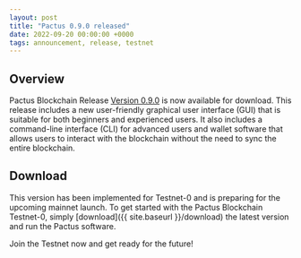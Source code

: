 ```yaml
---
layout: post
title: "Pactus 0.9.0 released"
date: 2022-09-20 00:00:00 +0000
tags: announcement, release, testnet
---
```


## Overview

Pactus Blockchain Release [Version 0.9.0](https://github.com/pactus-project/pactus/releases/tag/v0.9.0)
is now available for download.
This release includes a new user-friendly graphical user interface (GUI) that
is suitable for both beginners and experienced users.
It also includes a command-line interface (CLI) for advanced users and wallet software
that allows users to interact with the blockchain without the need to sync the entire blockchain.

## Download

This version has been implemented for Testnet-0 and is preparing for the upcoming mainnet launch.
To get started with the Pactus Blockchain Testnet-0, simply [download]({{ site.baseurl }}/download)
the latest version and run the Pactus software.

Join the Testnet now and get ready for the future!
